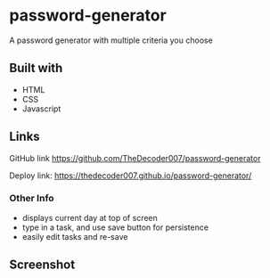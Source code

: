# password-generator
A password generator with multiple criteria you choose


## Built with
* HTML
* CSS
* Javascript

## Links
GitHub link https://github.com/TheDecoder007/password-generator

Deploy link: https://thedecoder007.github.io/password-generator/

### Other Info
* displays current day at top of screen
* type in a task, and use save button for persistence
* easily edit tasks and re-save

## Screenshot